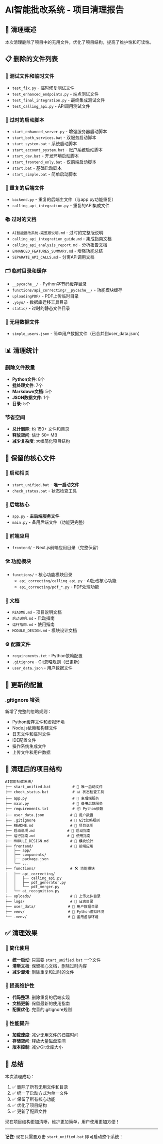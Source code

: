 # AI智能批改系统 - 项目清理报告

## 🧹 清理概述

本次清理删除了项目中的无用文件，优化了项目结构，提高了维护性和可读性。

## 📋 删除的文件列表

### 🧪 测试文件和临时文件
- `test_fix.py` - 临时修复测试文件
- `test_enhanced_endpoints.py` - 端点测试文件
- `test_final_integration.py` - 最终集成测试文件
- `test_calling_api.py` - API调用测试文件

### 🚀 过时的启动脚本
- `start_enhanced_server.py` - 增强服务器启动脚本
- `start_both_services.bat` - 双服务启动脚本
- `start_system.bat` - 系统启动脚本
- `start_account_system.bat` - 账户系统启动脚本
- `start_dev.bat` - 开发环境启动脚本
- `start_frontend_only.bat` - 仅前端启动脚本
- `start.bat` - 基础启动脚本
- `start_simple.bat` - 简单启动脚本

### 🔄 重复的后端文件
- `backend.py` - 重复的后端主文件（与app.py功能重复）
- `calling_api_integration.py` - 重复的API集成文件

### 📚 过时的文档
- `AI智能批改系统-完整版说明.md` - 过时的完整版说明
- `calling_api_integration_guide.md` - 集成指南文档
- `calling_api_analysis_report.md` - 分析报告文档
- `ENHANCED_FEATURES_SUMMARY.md` - 增强功能总结
- `SEPARATE_API_CALLS.md` - 分离API调用文档

### 🗂️ 临时目录和缓存
- `__pycache__/` - Python字节码缓存目录
- `functions/api_correcting/__pycache__/` - 功能模块缓存
- `uploadingPDF/` - PDF上传临时目录
- `.yoyo/` - 数据库迁移工具目录
- `static/` - 过时的静态文件目录

### 📄 无用数据文件
- `simple_users.json` - 简单用户数据文件（已合并到user_data.json）

## 📊 清理统计

### 删除文件数量
- **Python文件**: 8个
- **批处理文件**: 7个
- **Markdown文档**: 5个
- **JSON数据文件**: 1个
- **目录**: 5个

### 节省空间
- **总计删除**: 约 150+ 文件和目录
- **释放空间**: 估计 50+ MB
- **减少复杂度**: 大幅简化项目结构

## 🎯 保留的核心文件

### 🚀 启动相关
- `start_unified.bat` - **唯一启动文件**
- `check_status.bat` - 状态检查工具

### 🔧 后端核心
- `app.py` - **主后端服务文件**
- `main.py` - 备用后端文件（功能更完整）

### 📁 前端应用
- `frontend/` - Next.js前端应用目录（完整保留）

### 🛠️ 功能模块
- `functions/` - 核心功能模块目录
  - `api_correcting/calling_api.py` - AI批改核心功能
  - `api_correcting/pdf_*.py` - PDF处理功能

### 📖 文档
- `README.md` - 项目说明文档
- `启动说明.md` - 启动指南
- `运行指南.md` - 使用指南
- `MODULE_DESIGN.md` - 模块设计文档

### ⚙️ 配置文件
- `requirements.txt` - Python依赖配置
- `.gitignore` - Git忽略规则（已更新）
- `user_data.json` - 用户数据文件

## 🔄 更新的配置

### .gitignore 增强
新增了完整的忽略规则：
- Python缓存文件和虚拟环境
- Node.js依赖和构建文件
- 日志文件和临时文件
- IDE配置文件
- 操作系统生成文件
- 上传文件和用户数据

## 📁 清理后的项目结构

```
AI智能批改系统/
├── start_unified.bat          # 🚀 唯一启动文件
├── check_status.bat           # 📊 状态检查工具
├── app.py                     # 🔧 主后端服务
├── main.py                    # 🔧 备用后端服务
├── requirements.txt           # 📦 Python依赖
├── user_data.json            # 👥 用户数据
├── .gitignore                # 🚫 Git忽略规则
├── README.md                 # 📖 项目说明
├── 启动说明.md               # 📖 启动指南
├── 运行指南.md               # 📖 使用指南
├── MODULE_DESIGN.md          # 📖 模块设计
├── frontend/                 # 🎨 前端应用
│   ├── app/
│   ├── components/
│   ├── package.json
│   └── ...
├── functions/                # 🛠️ 功能模块
│   ├── api_correcting/
│   │   ├── calling_api.py
│   │   ├── pdf_generator.py
│   │   └── pdf_merger.py
│   └── ai_recognition.py
├── uploads/                  # 📁 上传文件目录
├── logs/                     # 📝 日志目录
├── user_data/               # 👥 用户数据目录
├── venv/                    # 🐍 Python虚拟环境
└── .venv/                   # 🐍 备用虚拟环境
```

## ✅ 清理效果

### 🎯 简化使用
- **统一启动**: 只需要 `start_unified.bat` 一个文件
- **清晰文档**: 保留核心文档，删除过时内容
- **减少混淆**: 删除重复和过时的文件

### 🔧 提高维护性
- **代码整理**: 删除重复的后端实现
- **文档更新**: 保留最新的使用指南
- **配置优化**: 完善的.gitignore规则

### 🚀 性能提升
- **加载速度**: 减少无用文件的扫描时间
- **存储空间**: 释放大量磁盘空间
- **版本控制**: 减少Git仓库大小

## 🎉 总结

本次清理成功：
1. ✅ 删除了所有无用文件和目录
2. ✅ 统一了启动方式为单一文件
3. ✅ 保留了所有核心功能
4. ✅ 优化了项目结构
5. ✅ 更新了配置文件

现在项目结构更加清晰，维护更加简单，用户使用更加方便！

---

**记住**: 现在只需要双击 `start_unified.bat` 即可启动整个系统！ 